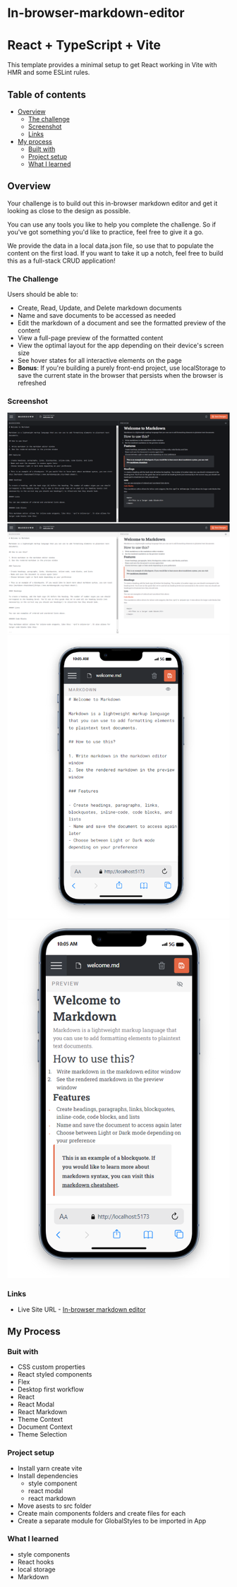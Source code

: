 # In-browser-markdown-editor

# React + TypeScript + Vite

This template provides a minimal setup to get React working in Vite with HMR and some ESLint rules.

## Table of contents

- [Overview](#overview)
  - [The challenge](#the-challenge)
  - [Screenshot](#screenshot)
  - [Links](#links)
- [My process](#my-process)
  - [Built with](#built-with)
  - [Project setup](#project-setup)
  - [What I learned](#what-i-learned)

## Overview

Your challenge is to build out this in-browser markdown editor and get it looking as close to the design as possible.

You can use any tools you like to help you complete the challenge. So if you've got something you'd like to practice, feel free to give it a go.

We provide the data in a local data.json file, so use that to populate the content on the first load. If you want to take it up a notch, feel free to build this as a full-stack CRUD application!

### The Challenge

Users should be able to:

- Create, Read, Update, and Delete markdown documents
- Name and save documents to be accessed as needed
- Edit the markdown of a document and see the formatted preview of the content
- View a full-page preview of the formatted content
- View the optimal layout for the app depending on their device's screen size
- See hover states for all interactive elements on the page
- **Bonus**: If you're building a purely front-end project, use localStorage to save the current state in the browser that persists when the browser is refreshed

### Screenshot

![](/Screenshot%20-%20dak-theme.png)
![](/Screenshot%20-%20light-theme.png)
![](/Screenshot%20-%20markdow-%20mobile-view%20.png)
![](/Screenshot%20preview-mobile-view.png)

### Links

- Live Site URL - [In-browser markdown editor]()

## My Process

### Buit with

- CSS custom properties
- React styled components
- Flex
- Desktop first workflow
- React
- React Modal
- React Markdown
- Theme Context
- Document Context
- Theme Selection

### Project setup

- Install yarn create vite
- Install dependencies
  - style component
  - react modal
  - react markdown
- Move asests to src folder
- Create main components folders and create files for each
- Create a separate module for GlobalStyles to be imported in App

### What I learned

- style components
- React hooks
- local storage
- Markdown